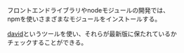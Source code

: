 フロントエンドライブラリやnodeモジュールの開発では、  
npmを使いさまざまなモジュールをインストールする。

[david](https://github.com/alanshaw/david)というツールを使い、それらが最新版に保たれているか  
チェックすることができる。
